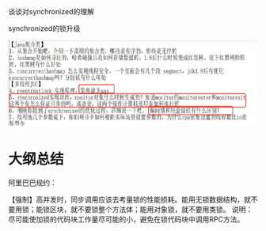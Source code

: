 谈谈对synchronized的理解

synchronized的锁升级

![image-20230729092851858](images/1.经验总结.png)

# 大纲总结

阿里巴巴规约：

【强制】高并发时，同步调用应该去考量锁的性能损耗。能用无锁数据结构，就不要用锁；能锁区块，就不要锁整个方法体；能用对象锁，就不要用类锁。
说明：尽可能使加锁的代码块工作量尽可能的小，避免在锁代码块中调用RPC方法。
